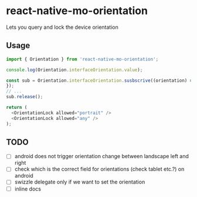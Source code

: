 # react-native-mo-orientation

Lets you query and lock the device orientation

## Usage

```ts
import { Orientation } from 'react-native-mo-orientation';

console.log(Orientation.interfaceOrientation.value);

const sub = Orientation.interfaceOrientation.susbscrive((orientation) => {
});
// ...
sub.release();

return (
  <OrientationLock allowed="portrait" />
  <OrientationLock allowed="any" />
);
```

## TODO
- [ ] android does not trigger orientation change between landscape left and right
- [ ] check which is the correct field for orientations (check tablet etc.?) on android
- [ ] swizzle delegate only if we want to set the orientation
- [ ] inline docs
